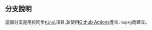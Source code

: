 ## 分支說明

這個分支是用於同步[``Final``](https://github.com/Jie2GG/Native.Csharp.Frame/tree/Final)項目,並使用[Github Actions](https://github.com/Jie2GG/Native.Csharp.Frame/actions)產生``.nupkg``而建立。